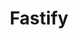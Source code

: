 ---
codehost: https://github.com/fastify/fastify
logohandle: fastifyio
sort: fastify
title: Fastify
twitter: https://x.com/fastifyjs
website: https://www.fastify.io/
---